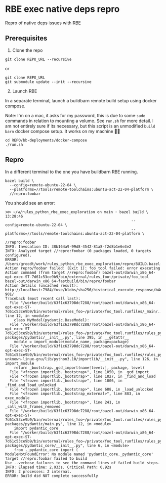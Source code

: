 # RBE exec native deps repro

Repro of native deps issues with RBE

## Prerequisites

1. Clone the repo

```
git clone REPO_URL --recursive
```

or

```
git clone REPO_URL
git submodule update --init --recursive
```

2. Launch RBE

In a separate terminal, launch a buildbarn remote build setup using docker compose.

Note: I'm on a mac, it asks for my password, this is due to some `sudo` commands in relation to mounting a volume. See `run.sh` for more detail. I am not entirely sure if its necessary, but this script is an unmodified `build barn` docker compose setup. It works on my machine 🤷‍♂️

```
cd REPO/bb-deployments/docker-compose
./run.sh
```

## Repro

In a different terminal to the one you have buildbarn RBE running.

```
bazel build \
  --config=remote-ubuntu-22-04 \
  --platforms=//tools/remote-toolchains:ubuntu-act-22-04-platform \
  //repro:foobar
```

You should see an error:

```
⋊> ~/w/rules_python_rbe_exec_exploration on main ◦ bazel build \                                                                          13:28:46
                                                         --config=remote-ubuntu-22-04 \
                                                         --platforms=//tools/remote-toolchains:ubuntu-act-22-04-platform \
                                                         //repro:foobar
INFO: Invocation ID: 38b164a9-99d8-4542-81a8-f2d8b1e6e3e2
INFO: Analyzed target //repro:foobar (0 packages loaded, 0 targets configured).
ERROR: /Users/groodt/work/rules_python_rbe_exec_exploration/repro/BUILD.bazel:3:4: Action repro/foobar failed: (Exit 1): foo_tool failed: error executing Action command (from target //repro:foobar) bazel-out/darwin_x86_64-opt-exec-ST-7d61c53ce9b9/bin/external/rules_foo~/private/foo_tool bazel-out/darwin_x86_64-fastbuild/bin/repro/foobar
Action details (uncached result): http://localhost:7984/fuse/blobs/sha256/historical_execute_response/b4dcd7b6ca2e50dafdebafb59d68e810abbd1714a46ecbfef08c94baafb901f8-901/
Traceback (most recent call last):
  File "/worker/build/63f1c63798dc7288/root/bazel-out/darwin_x86_64-opt-exec-ST-7d61c53ce9b9/bin/external/rules_foo~/private/foo_tool.runfiles/_main/../rules_foo~/private/foo_tool.py", line 12, in <module>
    class MyModel(pydantic.BaseModel):
  File "/worker/build/63f1c63798dc7288/root/bazel-out/darwin_x86_64-opt-exec-ST-7d61c53ce9b9/bin/external/rules_foo~/private/foo_tool.runfiles/rules_python~~pip~pypi_310_pydantic/site-packages/pydantic/__init__.py", line 395, in __getattr__
    module = import_module(module_name, package=package)
  File "/worker/build/63f1c63798dc7288/root/bazel-out/darwin_x86_64-opt-exec-ST-7d61c53ce9b9/bin/external/rules_foo~/private/foo_tool.runfiles/rules_python~~python~python_3_10_x86_64-unknown-linux-gnu/lib/python3.10/importlib/__init__.py", line 126, in import_module
    return _bootstrap._gcd_import(name[level:], package, level)
  File "<frozen importlib._bootstrap>", line 1050, in _gcd_import
  File "<frozen importlib._bootstrap>", line 1027, in _find_and_load
  File "<frozen importlib._bootstrap>", line 1006, in _find_and_load_unlocked
  File "<frozen importlib._bootstrap>", line 688, in _load_unlocked
  File "<frozen importlib._bootstrap_external>", line 883, in exec_module
  File "<frozen importlib._bootstrap>", line 241, in _call_with_frames_removed
  File "/worker/build/63f1c63798dc7288/root/bazel-out/darwin_x86_64-opt-exec-ST-7d61c53ce9b9/bin/external/rules_foo~/private/foo_tool.runfiles/rules_python~~pip~pypi_310_pydantic/site-packages/pydantic/main.py", line 12, in <module>
    import pydantic_core
  File "/worker/build/63f1c63798dc7288/root/bazel-out/darwin_x86_64-opt-exec-ST-7d61c53ce9b9/bin/external/rules_foo~/private/foo_tool.runfiles/rules_python~~pip~pypi_310_pydantic_core/site-packages/pydantic_core/__init__.py", line 6, in <module>
    from ._pydantic_core import (
ModuleNotFoundError: No module named 'pydantic_core._pydantic_core'
Target //repro:foobar failed to build
Use --verbose_failures to see the command lines of failed build steps.
INFO: Elapsed time: 2.033s, Critical Path: 0.92s
INFO: 2 processes: 2 internal.
ERROR: Build did NOT complete successfully
```


